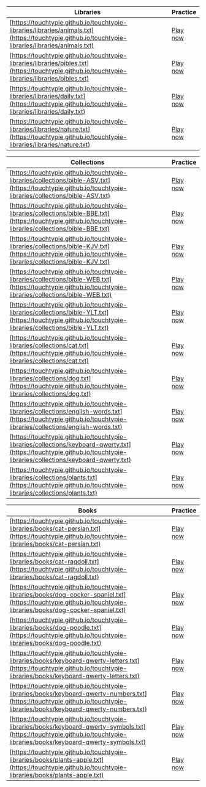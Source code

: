 | Libraries | Practice | 
|---|---|
| [https://touchtypie.github.io/touchtypie-libraries/libraries/animals.txt](https://touchtypie.github.io/touchtypie-libraries/libraries/animals.txt) | [Play now](https://play.touchtypie.com?book_library_ids=https://touchtypie.github.io/touchtypie-libraries/libraries/animals.txt) |
| [https://touchtypie.github.io/touchtypie-libraries/libraries/bibles.txt](https://touchtypie.github.io/touchtypie-libraries/libraries/bibles.txt) | [Play now](https://play.touchtypie.com?book_library_ids=https://touchtypie.github.io/touchtypie-libraries/libraries/bibles.txt) |
| [https://touchtypie.github.io/touchtypie-libraries/libraries/daily.txt](https://touchtypie.github.io/touchtypie-libraries/libraries/daily.txt) | [Play now](https://play.touchtypie.com?book_library_ids=https://touchtypie.github.io/touchtypie-libraries/libraries/daily.txt) |
| [https://touchtypie.github.io/touchtypie-libraries/libraries/nature.txt](https://touchtypie.github.io/touchtypie-libraries/libraries/nature.txt) | [Play now](https://play.touchtypie.com?book_library_ids=https://touchtypie.github.io/touchtypie-libraries/libraries/nature.txt) |


| Collections| Practice | 
|---|---|
| [https://touchtypie.github.io/touchtypie-libraries/collections/bible-ASV.txt](https://touchtypie.github.io/touchtypie-libraries/collections/bible-ASV.txt) | [Play now](https://play.touchtypie.com?book_collection_ids=https://touchtypie.github.io/touchtypie-libraries/collections/bible-ASV.txt) |
| [https://touchtypie.github.io/touchtypie-libraries/collections/bible-BBE.txt](https://touchtypie.github.io/touchtypie-libraries/collections/bible-BBE.txt) | [Play now](https://play.touchtypie.com?book_collection_ids=https://touchtypie.github.io/touchtypie-libraries/collections/bible-BBE.txt) |
| [https://touchtypie.github.io/touchtypie-libraries/collections/bible-KJV.txt](https://touchtypie.github.io/touchtypie-libraries/collections/bible-KJV.txt) | [Play now](https://play.touchtypie.com?book_collection_ids=https://touchtypie.github.io/touchtypie-libraries/collections/bible-KJV.txt) |
| [https://touchtypie.github.io/touchtypie-libraries/collections/bible-WEB.txt](https://touchtypie.github.io/touchtypie-libraries/collections/bible-WEB.txt) | [Play now](https://play.touchtypie.com?book_collection_ids=https://touchtypie.github.io/touchtypie-libraries/collections/bible-WEB.txt) |
| [https://touchtypie.github.io/touchtypie-libraries/collections/bible-YLT.txt](https://touchtypie.github.io/touchtypie-libraries/collections/bible-YLT.txt) | [Play now](https://play.touchtypie.com?book_collection_ids=https://touchtypie.github.io/touchtypie-libraries/collections/bible-YLT.txt) |
| [https://touchtypie.github.io/touchtypie-libraries/collections/cat.txt](https://touchtypie.github.io/touchtypie-libraries/collections/cat.txt) | [Play now](https://play.touchtypie.com?book_collection_ids=https://touchtypie.github.io/touchtypie-libraries/collections/cat.txt) |
| [https://touchtypie.github.io/touchtypie-libraries/collections/dog.txt](https://touchtypie.github.io/touchtypie-libraries/collections/dog.txt) | [Play now](https://play.touchtypie.com?book_collection_ids=https://touchtypie.github.io/touchtypie-libraries/collections/dog.txt) |
| [https://touchtypie.github.io/touchtypie-libraries/collections/english-words.txt](https://touchtypie.github.io/touchtypie-libraries/collections/english-words.txt) | [Play now](https://play.touchtypie.com?book_collection_ids=https://touchtypie.github.io/touchtypie-libraries/collections/english-words.txt) |
| [https://touchtypie.github.io/touchtypie-libraries/collections/keyboard-qwerty.txt](https://touchtypie.github.io/touchtypie-libraries/collections/keyboard-qwerty.txt) | [Play now](https://play.touchtypie.com?book_collection_ids=https://touchtypie.github.io/touchtypie-libraries/collections/keyboard-qwerty.txt) |
| [https://touchtypie.github.io/touchtypie-libraries/collections/plants.txt](https://touchtypie.github.io/touchtypie-libraries/collections/plants.txt) | [Play now](https://play.touchtypie.com?book_collection_ids=https://touchtypie.github.io/touchtypie-libraries/collections/plants.txt) |


| Books | Practice | 
|---|---|
| [https://touchtypie.github.io/touchtypie-libraries/books/cat-persian.txt](https://touchtypie.github.io/touchtypie-libraries/books/cat-persian.txt) | [Play now](https://play.touchtypie.com?playmode=repeatone&book_ids=https://touchtypie.github.io/touchtypie-libraries/books/cat-persian.txt) |
| [https://touchtypie.github.io/touchtypie-libraries/books/cat-ragdoll.txt](https://touchtypie.github.io/touchtypie-libraries/books/cat-ragdoll.txt) | [Play now](https://play.touchtypie.com?playmode=repeatone&book_ids=https://touchtypie.github.io/touchtypie-libraries/books/cat-ragdoll.txt) |
| [https://touchtypie.github.io/touchtypie-libraries/books/dog-cocker-spaniel.txt](https://touchtypie.github.io/touchtypie-libraries/books/dog-cocker-spaniel.txt) | [Play now](https://play.touchtypie.com?playmode=repeatone&book_ids=https://touchtypie.github.io/touchtypie-libraries/books/dog-cocker-spaniel.txt) |
| [https://touchtypie.github.io/touchtypie-libraries/books/dog-poodle.txt](https://touchtypie.github.io/touchtypie-libraries/books/dog-poodle.txt) | [Play now](https://play.touchtypie.com?playmode=repeatone&book_ids=https://touchtypie.github.io/touchtypie-libraries/books/dog-poodle.txt) |
| [https://touchtypie.github.io/touchtypie-libraries/books/keyboard-qwerty-letters.txt](https://touchtypie.github.io/touchtypie-libraries/books/keyboard-qwerty-letters.txt) | [Play now](https://play.touchtypie.com?playmode=repeatone&book_ids=https://touchtypie.github.io/touchtypie-libraries/books/keyboard-qwerty-letters.txt) |
| [https://touchtypie.github.io/touchtypie-libraries/books/keyboard-qwerty-numbers.txt](https://touchtypie.github.io/touchtypie-libraries/books/keyboard-qwerty-numbers.txt) | [Play now](https://play.touchtypie.com?playmode=repeatone&book_ids=https://touchtypie.github.io/touchtypie-libraries/books/keyboard-qwerty-numbers.txt) |
| [https://touchtypie.github.io/touchtypie-libraries/books/keyboard-qwerty-symbols.txt](https://touchtypie.github.io/touchtypie-libraries/books/keyboard-qwerty-symbols.txt) | [Play now](https://play.touchtypie.com?playmode=repeatone&book_ids=https://touchtypie.github.io/touchtypie-libraries/books/keyboard-qwerty-symbols.txt) |
| [https://touchtypie.github.io/touchtypie-libraries/books/plants-apple.txt](https://touchtypie.github.io/touchtypie-libraries/books/plants-apple.txt) | [Play now](https://play.touchtypie.com?playmode=repeatone&book_ids=https://touchtypie.github.io/touchtypie-libraries/books/plants-apple.txt) |


